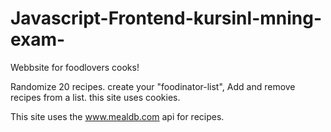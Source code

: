 # Javascript-Frontend-kursinl-mning-exam-
Webbsite for foodlovers cooks!

Randomize 20 recipes.
create your "foodinator-list", Add and remove recipes from a list.
this site uses cookies.


This site uses the www.mealdb.com api for recipes.

